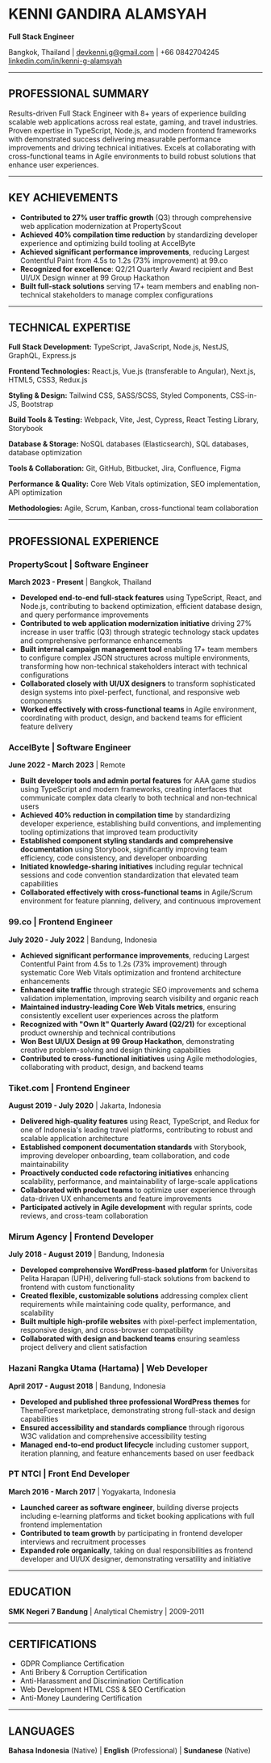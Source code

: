 # KENNI GANDIRA ALAMSYAH
**Full Stack Engineer**

Bangkok, Thailand | devkenni.g@gmail.com | +66 0842704245
[linkedin.com/in/kenni-g-alamsyah](https://www.linkedin.com/in/kenni-g-alamsyah)

---

## PROFESSIONAL SUMMARY

Results-driven Full Stack Engineer with 8+ years of experience building scalable web applications across real estate, gaming, and travel industries. Proven expertise in TypeScript, Node.js, and modern frontend frameworks with demonstrated success delivering measurable performance improvements and driving technical initiatives. Excels at collaborating with cross-functional teams in Agile environments to build robust solutions that enhance user experiences.

---

## KEY ACHIEVEMENTS

- **Contributed to 27% user traffic growth** (Q3) through comprehensive web application modernization at PropertyScout
- **Achieved 40% compilation time reduction** by standardizing developer experience and optimizing build tooling at AccelByte
- **Achieved significant performance improvements**, reducing Largest Contentful Paint from 4.5s to 1.2s (73% improvement) at 99.co
- **Recognized for excellence**: Q2/21 Quarterly Award recipient and Best UI/UX Design winner at 99 Group Hackathon
- **Built full-stack solutions** serving 17+ team members and enabling non-technical stakeholders to manage complex configurations

---

## TECHNICAL EXPERTISE

**Full Stack Development:** TypeScript, JavaScript, Node.js, NestJS, GraphQL, Express.js

**Frontend Technologies:** React.js, Vue.js (transferable to Angular), Next.js, HTML5, CSS3, Redux.js

**Styling & Design:** Tailwind CSS, SASS/SCSS, Styled Components, CSS-in-JS, Bootstrap

**Build Tools & Testing:** Webpack, Vite, Jest, Cypress, React Testing Library, Storybook

**Database & Storage:** NoSQL databases (Elasticsearch), SQL databases, database optimization

**Tools & Collaboration:** Git, GitHub, Bitbucket, Jira, Confluence, Figma

**Performance & Quality:** Core Web Vitals optimization, SEO implementation, API optimization

**Methodologies:** Agile, Scrum, Kanban, cross-functional team collaboration

---

## PROFESSIONAL EXPERIENCE

### PropertyScout | Software Engineer
**March 2023 - Present** | Bangkok, Thailand

- **Developed end-to-end full-stack features** using TypeScript, React, and Node.js, contributing to backend optimization, efficient database design, and query performance improvements
- **Contributed to web application modernization initiative** driving 27% increase in user traffic (Q3) through strategic technology stack updates and comprehensive performance enhancements
- **Built internal campaign management tool** enabling 17+ team members to configure complex JSON structures across multiple environments, transforming how non-technical stakeholders interact with technical configurations
- **Collaborated closely with UI/UX designers** to transform sophisticated design systems into pixel-perfect, functional, and responsive web components
- **Worked effectively with cross-functional teams** in Agile environment, coordinating with product, design, and backend teams for efficient feature delivery

### AccelByte | Software Engineer
**June 2022 - March 2023** | Remote

- **Built developer tools and admin portal features** for AAA game studios using TypeScript and modern frameworks, creating interfaces that communicate complex data clearly to both technical and non-technical users
- **Achieved 40% reduction in compilation time** by standardizing developer experience, establishing build conventions, and implementing tooling optimizations that improved team productivity
- **Established component styling standards and comprehensive documentation** using Storybook, significantly improving team efficiency, code consistency, and developer onboarding
- **Initiated knowledge-sharing initiatives** including regular technical sessions and code convention standardization that elevated team capabilities
- **Collaborated effectively with cross-functional teams** in Agile/Scrum environment for feature planning, delivery, and continuous improvement

### 99.co | Frontend Engineer
**July 2020 - July 2022** | Bandung, Indonesia

- **Achieved significant performance improvements**, reducing Largest Contentful Paint from 4.5s to 1.2s (73% improvement) through systematic Core Web Vitals optimization and frontend architecture enhancements
- **Enhanced site traffic** through strategic SEO improvements and schema validation implementation, improving search visibility and organic reach
- **Maintained industry-leading Core Web Vitals metrics**, ensuring consistently excellent user experiences across the platform
- **Recognized with "Own It" Quarterly Award (Q2/21)** for exceptional product ownership and technical contributions
- **Won Best UI/UX Design at 99 Group Hackathon**, demonstrating creative problem-solving and design thinking capabilities
- **Contributed to cross-functional initiatives** using Agile methodologies, collaborating with product, design, and backend teams

### Tiket.com | Frontend Engineer
**August 2019 - July 2020** | Jakarta, Indonesia

- **Delivered high-quality features** using React, TypeScript, and Redux for one of Indonesia's leading travel platforms, contributing to robust and scalable application architecture
- **Established component documentation standards** with Storybook, improving developer onboarding, team collaboration, and code maintainability
- **Proactively conducted code refactoring initiatives** enhancing scalability, performance, and maintainability of large-scale applications
- **Collaborated with product teams** to optimize user experience through data-driven UX enhancements and feature improvements
- **Participated actively in Agile development** with regular sprints, code reviews, and cross-team collaboration

### Mirum Agency | Frontend Developer
**July 2018 - August 2019** | Bandung, Indonesia

- **Developed comprehensive WordPress-based platform** for Universitas Pelita Harapan (UPH), delivering full-stack solutions from backend to frontend with custom functionality
- **Created flexible, customizable solutions** addressing complex client requirements while maintaining code quality, performance, and scalability
- **Built multiple high-profile websites** with pixel-perfect implementation, responsive design, and cross-browser compatibility
- **Collaborated with design and backend teams** ensuring seamless project delivery and client satisfaction

### Hazani Rangka Utama (Hartama) | Web Developer
**April 2017 - August 2018** | Bandung, Indonesia

- **Developed and published three professional WordPress themes** for ThemeForest marketplace, demonstrating strong full-stack and design capabilities
- **Ensured accessibility and standards compliance** through rigorous W3C validation and comprehensive accessibility testing
- **Managed end-to-end product lifecycle** including customer support, iteration planning, and feature enhancements based on user feedback

### PT NTCI | Front End Developer
**March 2016 - March 2017** | Yogyakarta, Indonesia

- **Launched career as software engineer**, building diverse projects including e-learning platforms and ticket booking applications with full frontend implementation
- **Contributed to team growth** by participating in frontend developer interviews and recruitment processes
- **Expanded role organically**, taking on dual responsibilities as frontend developer and UI/UX designer, demonstrating versatility and initiative

---

## EDUCATION

**SMK Negeri 7 Bandung** | Analytical Chemistry | 2009-2011

---

## CERTIFICATIONS

- GDPR Compliance Certification
- Anti Bribery & Corruption Certification
- Anti-Harassment and Discrimination Certification
- Web Development HTML CSS & SEO Certification
- Anti-Money Laundering Certification

---

## LANGUAGES

**Bahasa Indonesia** (Native) | **English** (Professional) | **Sundanese** (Native)
